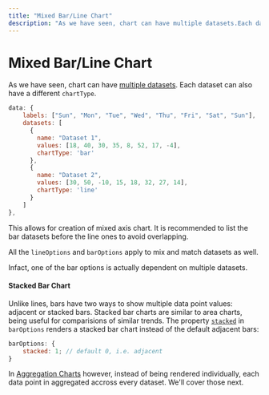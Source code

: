 ```yaml
---
title: "Mixed Bar/Line Chart"
description: "As we have seen, chart can have multiple datasets.Each dataset can also have a different ChartType, which if specified, should accompany the Type property set to Axis-mixed."
---
```


# Mixed Bar/Line Chart

As we have seen, chart can have [multiple datasets](/charts/docs/basic/basic_chart#adding-more-datasets). Each dataset can also have a different `chartType`.

```js
data: {
    labels: ["Sun", "Mon", "Tue", "Wed", "Thu", "Fri", "Sat", "Sun"],
    datasets: [
      {
        name: "Dataset 1",
        values: [18, 40, 30, 35, 8, 52, 17, -4],
        chartType: 'bar'
      },
      {
        name: "Dataset 2",
        values: [30, 50, -10, 15, 18, 32, 27, 14],
        chartType: 'line'
      }
    ]
},
```

This allows for creation of mixed axis chart. It is recommended to list the bar datasets before the line ones to avoid overlapping.
<project-demo data="mixed-1" v-bind:config="{
        type: 'axis-mixed',
        height: 200,
        colors:['#30cd00', '#288808'],
    }">
</project-demo>

All the `lineOptions` and `barOptions` apply to mix and match datasets as well.

<project-demo data="mixed-2" v-bind:config="{
        type: 'axis-mixed',
        height: 240,
        colors:['#30cd00', '#288808', '#2db4ff'],
        lineOptions: {
          dotSize: 4,
        },
        barOptions: {
          spaceRatio: 0.5,
        },
    }"
    v-bind:options="[
        {
            name: 'barOptions.spaceRatio',
            path: ['barOptions', 'spaceRatio'],
            type: 'number',
            numberOptions: { min: 0.1, max: 1, step: 0.1 },
            activeState: 0.5,
        },
        {
            name: 'lineOptions.dotSize',
            path: ['lineOptions', 'dotSize'],
            type: 'number',
            numberOptions: { min: 3, max: 10, step: 1 },
            activeState: 4,
        }
    ]">
</project-demo>

Infact, one of the bar options is actually dependent on multiple datasets.

#### Stacked Bar Chart

Unlike lines, bars have two ways to show multiple data point values: adjacent or stacked bars. Stacked bar charts are similar to area charts, being useful for comparisions of similar trends. The property [`stacked`]() in `barOptions` renders a stacked bar chart instead of the default adjacent bars:

```js
barOptions: {
	stacked: 1; // default 0, i.e. adjacent
}
```

<project-demo data="bar-composite-data" v-bind:config="{
      type: 'bar',
      height: 240,
      colors:['blue', 'green', 'light-green'],
      barOptions: {
        spaceRatio: 0.4,
        stacked: 1
      },
    }"
    v-bind:options="[
      {
        name: 'barOptions',
        path: ['barOptions', 'stacked'],
        type: 'Boolean',
        states: { 'Stacked': 1, 'Adjacent': 0 },
        activeState: 1
      }
    ]">
</project-demo>

In [Aggregation Charts]() however, instead of being rendered individually, each data point in aggregated accross every dataset. We'll cover those next.
